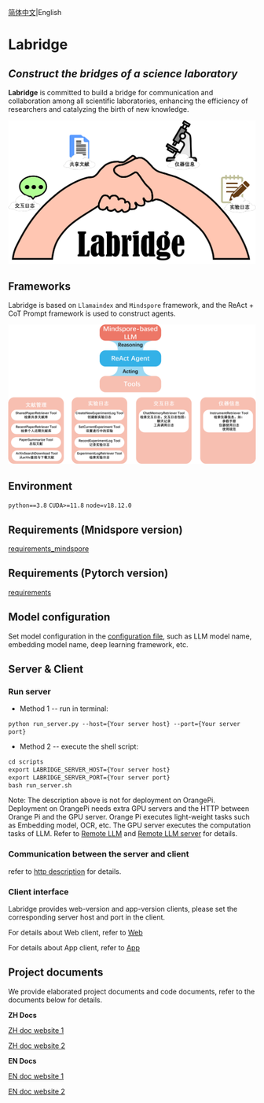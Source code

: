 [简体中文](README.md)|English

# Labridge

## _Construct the bridges of a science laboratory_ 

**Labridge** is committed to build a bridge for communication and collaboration among all scientific laboratories, 
enhancing the efficiency of researchers and catalyzing the birth of new knowledge.

![Labridge](./docs/assets/images/home.jpg)

## Frameworks
Labridge is based on `Llamaindex` and `Mindspore` framework, and the ReAct + CoT Prompt framework is used to
construct agents.

![Framework](./docs/en/agent_tools/tools/images/react_tools.png)

## Environment

`python==3.8`
`CUDA>=11.8`
`node=v18.12.0`

## Requirements (Mnidspore version)
[requirements_mindspore](./requirements/requirements_mindspore.txt)

## Requirements (Pytorch version)
[requirements](./requirements/requirements.txt)

## Model configuration
Set model configuration in the [configuration file](./model_cfg.yaml), such as LLM model name, embedding model name, 
deep learning framework, etc.

## Server & Client

### Run server
- Method 1 -- run in terminal:
```shell
python run_server.py --host={Your server host} --port={Your server port}
```

- Method 2 -- execute the shell script:
```shell
cd scripts
export LABRIDGE_SERVER_HOST={Your server host}
export LABRIDGE_SERVER_PORT={Your server port}
bash run_server.sh
```

Note: The description above is not for deployment on OrangePi.
Deployment on OrangePi needs extra GPU servers and the HTTP between Orange Pi and the GPU server.
Orange Pi executes light-weight tasks such as Embedding model, OCR, etc. The GPU server executes the computation tasks of LLM.
Refer to [Remote LLM](./labridge/models/remote/remote_models.py) and [Remote LLM server](./labridge/models/remote/remote_server.py)
for details.

### Communication between the server and client
refer to [http description](./docs/en/interface/server-client.md) for details.

### Client interface
Labridge provides web-version and app-version clients, please set the corresponding server host and port in the client.

For details about Web client, refer to
[Web](./docs/en/interface/web_ui.md)

For details about App client, refer to
[App](./docs/en/interface/app.md)

## Project documents
We provide elaborated project documents and code documents, refer to the documents below for details.

**ZH Docs**

[ZH doc website 1](https://scramblingsnail.github.io/Labridge/)

[ZH doc website 2](https://labridge.readthedocs.io/zh-cn/latest/)

**EN Docs**

[EN doc website 1](https://scramblingsnail.github.io/Labridge/en/)

[EN doc website 2](https://labridge.readthedocs.io/zh-cn/latest/en/)
